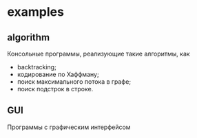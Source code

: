 # examples

## algorithm

Консольные программы, реализующие такие алгоритмы, как

- backtracking;
- кодирование по Хаффману;
- поиск максимального потока в графе;
- поиск подстрок в строке.

## GUI

Программы с графическим интерфейсом